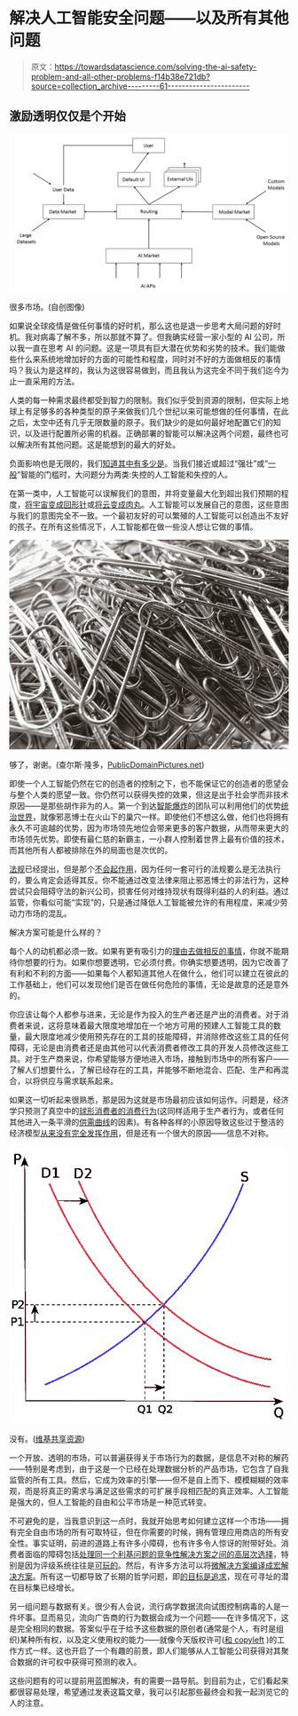 # 解决人工智能安全问题——以及所有其他问题

> 原文：<https://towardsdatascience.com/solving-the-ai-safety-problem-and-all-other-problems-f14b38e721db?source=collection_archive---------61----------------------->

## 激励透明仅仅是个开始

![](img/052326b2d205f0286fc832e58e7aa28b.png)

很多市场。(自创图像)

如果说全球疫情是做任何事情的好时机，那么这也是退一步思考大局问题的好时机。我对病毒了解不多，所以那就不算了。但我确实经营一家小型的 AI 公司，所以我一直在思考 AI 的问题。这是一项具有巨大潜在优势和劣势的技术。我们能做些什么来系统地增加好的方面的可能性和程度，同时对不好的方面做相反的事情吗？我认为是这样的，我认为这很容易做到，而且我认为这完全不同于我们迄今为止一直采用的方法。

人类的每一种需求最终都受到智力的限制。我们似乎受到资源的限制，但实际上地球上有足够多的各种类型的原子来做我们几个世纪以来可能想做的任何事情，在此之后，太空中还有几乎无限数量的原子。我们缺少的是如何最好地配置它们的知识，以及进行配置所必需的机器。正确部署的智能可以解决这两个问题，最终也可以解决所有其他问题。这是能想到的最大的好处。

负面影响也是无限的，我们[知道其中有多少是](https://en.wikipedia.org/wiki/Open_Letter_on_Artificial_Intelligence)。当我们接近或超过“强壮”或“[一般](https://en.wikipedia.org/wiki/Artificial_general_intelligence)”智能的门槛时，大问题分为两类:失控的人工智能和失控的人。

在第一类中，人工智能可以误解我们的意图，并将变量最大化到超出我们预期的程度，[将宇宙变成回形针](https://en.wikipedia.org/wiki/Instrumental_convergence#Paperclip_maximizer)或[将云变成肉丸](https://en.wikipedia.org/wiki/Cloudy_with_a_Chance_of_Meatballs_(film))。人工智能可以发展自己的意图，这些意图与我们的意图完全不一致。一个最初友好的可以繁殖的人工智能可以创造出不友好的孩子。在所有这些情况下，人工智能都在做一些没人想让它做的事情。

![](img/be7dad13a2f828ec0ac2409afbb3a8de.png)

够了，谢谢。(查尔斯·隆多，[PublicDomainPictures.net](https://www.publicdomainpictures.net/en/view-image.php?image=41609&picture=paperclips))

即使一个人工智能仍然在它的创造者的控制之下，也不能保证它的创造者的愿望会与整个人类的愿望一致。你仍然可以获得失控的效果，但这是出于社会学而非技术原因——是那些胡作非为的人。第一个到达[智能爆炸](https://en.wikipedia.org/wiki/Technological_singularity#Intelligence_explosion)的团队可以利用他们的优势[统治世界](https://becominghuman.ai/in-the-battle-for-artificial-intelligence-winner-takes-all-4c2447e68237)，就像邪恶博士在火山下的巢穴一样。即使他们不想这么做，他们也将拥有永久不可逾越的优势，因为市场领先地位会带来更多的客户数据，从而带来更大的市场领先优势。即使有最仁慈的新霸主，一小群人控制着世界上最有价值的技术，而其他所有人都被排除在外的局面也是次优的。

[法规](https://www.information-age.com/answer-regulating-ai-123486185/)已经提出，但是那个[不会起作用](https://www.forbes.com/sites/cognitiveworld/2019/03/02/artificial-intelligence-regulation-will-be-impossible/#6f1c844d11ed)，因为任何一套可行的法规要么是无法执行的，要么肯定会适得其反。你不能通过改变法律来阻止邪恶博士的非法行为，这种尝试只会阻碍守法的新兴公司，损害任何对维持现状有既得利益的人的利益。通过监管，你看似可能“实现”的，只是通过降低人工智能被允许的有用程度，来减少劳动力市场的混乱。

解决方案可能是什么样的？

每个人的动机都必须一致。如果有更有吸引力的[理由去做相反的事情](https://en.wikipedia.org/wiki/Prisoner%27s_dilemma)，你就不能期待你想要的行为。如果你想要透明，它必须付费。你确实想要透明，因为它改善了有利和不利的方面——如果每个人都知道其他人在做什么，他们可以建立在彼此的工作基础上，他们可以发现他们是否在做任何危险的事情，无论是故意的还是意外的。

你应该让每个人都参与进来，无论是作为投入的生产者还是产出的消费者。对于消费者来说，这将意味着最大限度地增加在一个地方可用的预建人工智能工具的数量，最大限度地减少使用预先存在的工具的技能障碍，并消除修改这些工具的任何障碍，无论是由消费者还是由其他可以代表消费者修改工具的开发人员修改这些工具。对于生产商来说，你希望能够方便地进入市场，接触到市场中的所有客户——了解人们想要什么，了解已经存在的工具，并能够不断地混合、匹配、生产和再混合，以将供应与需求联系起来。

如果这一切听起来很熟悉，那是因为这就是市场最初应该如何运作。问题是，经济学只预测了真空中的[球形消费者的消费行为](https://en.wikipedia.org/wiki/Spherical_cow)(这同样适用于生产者行为，或者任何其他进入一条平滑的[供需曲线](https://en.wikipedia.org/wiki/Supply_and_demand#Supply_schedule)的因素)。有各种各样的小原因导致这些过于整洁的经济模型[从来没有完全发挥作用](https://en.wikipedia.org/wiki/Efficient-market_hypothesis#Criticism)，但是还有一个很大的原因——信息不对称。

![](img/879a35af493c011b3aa80ee00f73aad6.png)

没有。([维基共享资源](https://commons.wikimedia.org/wiki/File:Supply-and-demand.svg))

一个开放、透明的市场，可以普遍获得关于市场行为的数据，是信息不对称的解药——特别是考虑到，由于这是一个已经在处理数据分析的产品市场，它包含了自我监管的所有工具。然后，它成为效率的引擎——但不是自上而下、模模糊糊的效率观，而是将真正的需求与满足这些需求的可扩展手段相匹配的真正效率。人工智能是强大的，但人工智能的自由和公平市场是一种范式转变。

不可避免的是，当我意识到这一点时，我就开始思考如何建立这样一个市场——拥有完全自由市场的所有可取特征，但在你需要的时候，拥有管理应用商店的所有安全性。事实证明，前进的道路上有许多小障碍，也有许多令人惊讶的附带好处。消费者面临的障碍包括[处理同一个利基问题的竞争性解决方案之间的高层次选择](https://en.wikipedia.org/wiki/Overchoice)，特别是因为评级系统往往是[可玩的](https://www.ftc.gov/news-events/blogs/business-blog/2020/02/ftc-alleges-deception-unbiased-review-sites-ratings-rankings)。然后，有许多方法可以将[微解决方案编译成宏解决方案](https://en.wikipedia.org/wiki/Cloud-based_integration)。所有这一切都导致了长期的哲学问题，即[的目标是追求](https://en.wikipedia.org/wiki/Aristotelian_ethics)，现在可寻址的潜在目标集已经增长。

另一组问题与数据有关。很少有人会说，流行病学数据流向试图控制病毒的人是一件坏事。显而易见，流向广告商的行为数据会成为一个问题——在许多情况下，这是完全相同的数据。答案似乎在于给予这些数据的原创者(通常是个人，有时是组织)某种所有权，以及定义使用权的能力——就像今天版权许可([和 copyleft](https://en.wikipedia.org/wiki/Creative_Commons_license#/media/File:Creative_commons_license_spectrum.svg) )的工作方式一样。这也开启了一个有趣的前景，即人们能够从人工智能公司获得对其聚合数据的许可权中获得可预测的收入。

这些问题有的可以提前用蓝图解决，有的需要一路导航。到目前为止，它们看起来都很容易处理，希望通过发表这篇文章，我可以引起那些最终会和我一起浏览它的人的注意。